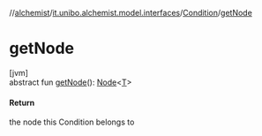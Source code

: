//[alchemist](../../../index.md)/[it.unibo.alchemist.model.interfaces](../index.md)/[Condition](index.md)/[getNode](get-node.md)

# getNode

[jvm]\
abstract fun [getNode](get-node.md)(): [Node](../-node/index.md)<[T](../-action/index.md)>

#### Return

the node this Condition belongs to
